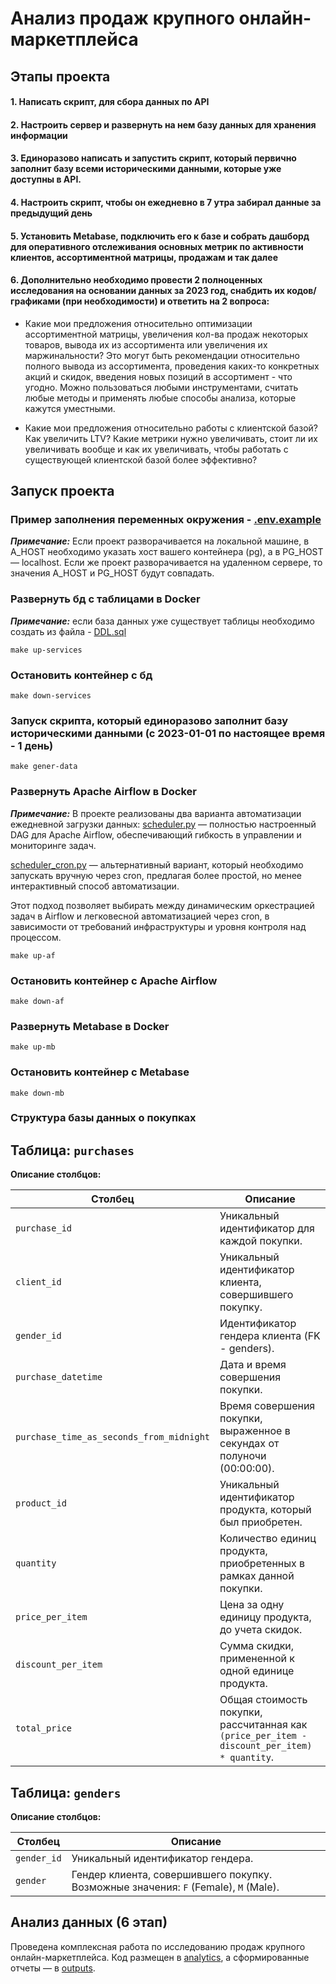 # Анализ продаж крупного онлайн-маркетплейса
## Этапы проекта
#### 1. Написать скрипт, для сбора данных по API
#### 2. Настроить сервер и развернуть на нем базу данных для хранения информации
#### 3. Единоразово написать и запустить скрипт, который первично заполнит базу всеми историческими данными, которые уже доступны в API.
#### 4. Настроить скрипт, чтобы он ежедневно в 7 утра забирал данные за предыдущий день
#### 5. Установить Metabase, подключить его к базе и собрать дашборд для оперативного отслеживания основных метрик по активности клиентов, ассортиментной матрицы, продажам и так далее
#### 6. Дополнительно необходимо провести 2 полноценных исследования на основании данных за 2023 год, снабдить их кодов/графиками (при необходимости) и ответить на 2 вопроса:
  - Какие мои предложения относительно оптимизации ассортиментной матрицы, увеличения кол-ва продаж некоторых товаров, вывода их из ассортимента или увеличения их маржинальности? Это могут быть рекомендации относительно полного вывода из ассортимента, проведения каких-то конкретных акций и скидок, введения новых позиций в ассортимент - что угодно. Можно пользоваться любыми инструментами, считать любые методы и применять любые способы анализа, которые кажутся уместными.

  - Какие мои предложения относительно работы с клиентской базой? Как увеличить LTV? Какие метрики нужно увеличивать, стоит ли их увеличивать вообще и как их увеличивать, чтобы работать с существующей клиентской базой более эффективно?
## Запуск проекта
### Пример заполнения переменных окружения - [.env.example](.env.example)

***Примечание:*** Если проект разворачивается на локальной машине, в A_HOST необходимо указать хост вашего контейнера (pg), а в PG_HOST — localhost. Если же проект разворачивается на удаленном сервере, то значения A_HOST и PG_HOST будут совпадать.
### Развернуть бд с таблицами в Docker
***Примечание:*** если база данных уже существует таблицы необходимо создать из файла - [DDL.sql](init%2Fpg%2FDDL.sql)
```
make up-services
```
### Остановить контейнер с бд
```
make down-services
```
### Запуск скрипта, который единоразово заполнит базу историческими данными (с 2023-01-01 по настоящее время - 1 день)
```
make gener-data
```
### Развернуть Apache Airflow в Docker
***Примечание:*** В проекте реализованы два варианта автоматизации ежедневной загрузки данных:
[scheduler.py](airflow%2Fdags%2Fscheduler.py) — полностью настроенный DAG для Apache Airflow, обеспечивающий гибкость в управлении и мониторинге задач.

[scheduler_cron.py](airflow%2Fdags%2Fscheduler_cron.py) — альтернативный вариант, который необходимо запускать вручную через cron, предлагая более простой, но менее интерактивный способ автоматизации.

Этот подход позволяет выбирать между динамическим оркестрацией задач в Airflow и легковесной автоматизацией через cron, в зависимости от требований инфраструктуры и уровня контроля над процессом.
```
make up-af
```
### Остановить контейнер с Apache Airflow
```
make down-af
```
### Развернуть Metabase в Docker
```
make up-mb
```
### Остановить контейнер с Metabase
```
make down-mb
```
### Структура базы данных о покупках

## Таблица: `purchases`

**Описание столбцов:**

| Столбец                   | Описание                                                                                     |
| ------------------------- |----------------------------------------------------------------------------------------------|
| `purchase_id`            | Уникальный идентификатор для каждой покупки.                                                 |
| `client_id`              | Уникальный идентификатор клиента, совершившего покупку.                                      |
| `gender_id`              | Идентификатор гендера клиента (FK - genders).                                                |
| `purchase_datetime`      | Дата и время совершения покупки.                                                             |
| `purchase_time_as_seconds_from_midnight` | Время совершения покупки, выраженное в секундах от полуночи (00:00:00).                      |
| `product_id`             | Уникальный идентификатор продукта, который был приобретен.                                   |
| `quantity`               | Количество единиц продукта, приобретенных в рамках данной покупки.                           |
| `price_per_item`         | Цена за одну единицу продукта, до учета скидок.                                              |
| `discount_per_item`      | Сумма скидки, примененной к одной единице продукта.                                          |
| `total_price`            | Общая стоимость покупки, рассчитанная как `(price_per_item - discount_per_item) * quantity`. |

## Таблица: `genders`

**Описание столбцов:**

| Столбец                | Описание                                                                                    |
| ---------------------- |---------------------------------------------------------------------------------------------|
| `gender_id`           | Уникальный идентификатор гендера.                                                           |
| `gender`              | Гендер клиента, совершившего покупку. Возможные значения: `F` (Female), `M` (Male).        |

## Анализ данных (6 этап)

Проведена комплексная работа по исследованию продаж крупного онлайн-маркетплейса. Код размещен в [analytics](analytics), а сформированные отчеты — в [outputs](analytics%2Foutputs).